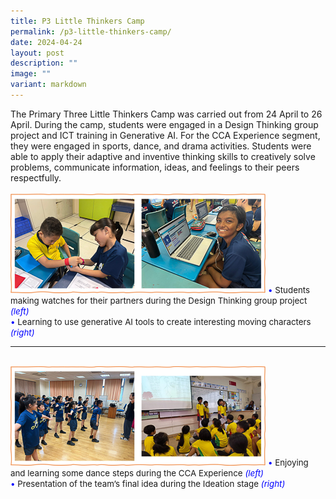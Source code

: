 ```yaml
---
title: P3 Little Thinkers Camp
permalink: /p3-little-thinkers-camp/
date: 2024-04-24
layout: post
description: ""
image: ""
variant: markdown
---
```

The Primary Three Little Thinkers Camp was carried out from 24 April to 26 April. During the camp, students were engaged in a Design Thinking group project and ICT training in Generative AI. For the CCA Experience segment, they were engaged in sports, dance, and drama activities. Students were able to apply their adaptive and inventive thinking skills to creatively solve problems, communicate information, ideas, and feelings to their peers respectfully.
<br><br>
<img src="/images/Happenings/P3CAMP/P3CAMP_1.png">
<span style="font-size:10pt;">
<span style="color:blue;">•</span> Students making watches for their partners during the Design Thinking group project <i style="color:blue;">(left)</i> <br>
<span style="color:blue;">•</span> Learning to use generative AI tools to create interesting moving characters <i style="color:blue;">(right)</i><br>
</span>
<hr><br>
<img src="/images/Happenings/P3CAMP/P3CAMP_2.png">
<span style="font-size:10pt;">
<span style="color:blue;">•</span> Enjoying and learning some dance steps during the CCA Experience <i style="color:blue;">(left)</i> <br>
<span style="color:blue;">•</span> Presentation of the team’s final idea during the Ideation stage <i style="color:blue;">(right)</i><br>
</span>